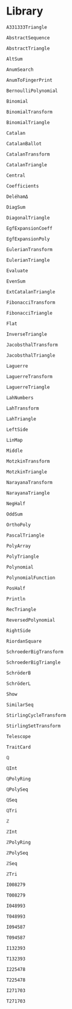 # Library

```@docs
A331333Triangle
```
```@docs
AbstractSequence
```
```@docs
AbstractTriangle
```
```@docs
AltSum
```
```@docs
AnumSearch
```
```@docs
AnumToFingerPrint
```
```@docs
BernoulliPolynomial
```
```@docs
Binomial
```
```@docs
BinomialTransform
```
```@docs
BinomialTriangle
```
```@docs
Catalan
```
```@docs
CatalanBallot
```
```@docs
CatalanTransform
```
```@docs
CatalanTriangle
```
```@docs
Central
```
```@docs
Coefficients
```
```@docs
DeléhamΔ
```
```@docs
DiagSum
```
```@docs
DiagonalTriangle
```
```@docs
EgfExpansionCoeff
```
```@docs
EgfExpansionPoly
```
```@docs
EulerianTransform
```
```@docs
EulerianTriangle
```
```@docs
Evaluate
```
```@docs
EvenSum
```
```@docs
ExtCatalanTriangle
```
```@docs
FibonacciTransform
```
```@docs
FibonacciTriangle
```
```@docs
Flat
```
```@docs
InverseTriangle
```
```@docs
JacobsthalTransform
```
```@docs
JacobsthalTriangle
```
```@docs
Laguerre
```
```@docs
LaguerreTransform
```
```@docs
LaguerreTriangle
```
```@docs
LahNumbers
```
```@docs
LahTransform
```
```@docs
LahTriangle
```
```@docs
LeftSide
```
```@docs
LinMap
```
```@docs
Middle
```
```@docs
MotzkinTransform
```
```@docs
MotzkinTriangle
```
```@docs
NarayanaTransform
```
```@docs
NarayanaTriangle
```
```@docs
NegHalf
```
```@docs
OddSum
```
```@docs
OrthoPoly
```
```@docs
PascalTriangle
```
```@docs
PolyArray
```
```@docs
PolyTriangle
```
```@docs
Polynomial
```
```@docs
PolynomialFunction
```
```@docs
PosHalf
```
```@docs
Println
```
```@docs
RecTriangle
```
```@docs
ReversedPolynomial
```
```@docs
RightSide
```
```@docs
RiordanSquare
```
```@docs
SchroederBigTransform
```
```@docs
SchroederBigTriangle
```
```@docs
SchröderB
```
```@docs
SchröderL
```
```@docs
Show
```
```@docs
SimilarSeq
```
```@docs
StirlingCycleTransform
```
```@docs
StirlingSetTransform
```
```@docs
Telescope
```
```@docs
TraitCard
```
```@docs
ℚ
```
```@docs
ℚInt
```
```@docs
ℚPolyRing
```
```@docs
ℚPolySeq
```
```@docs
ℚSeq
```
```@docs
ℚTri
```
```@docs
ℤ
```
```@docs
ℤInt
```
```@docs
ℤPolyRing
```
```@docs
ℤPolySeq
```
```@docs
ℤSeq
```
```@docs
ℤTri
```
```@docs
I008279
```
```@docs
T008279
```
```@docs
I048993
```
```@docs
T048993
```
```@docs
I094587
```
```@docs
T094587
```
```@docs
I132393
```
```@docs
T132393
```
```@docs
I225478
```
```@docs
T225478
```
```@docs
I271703
```
```@docs
T271703
```
